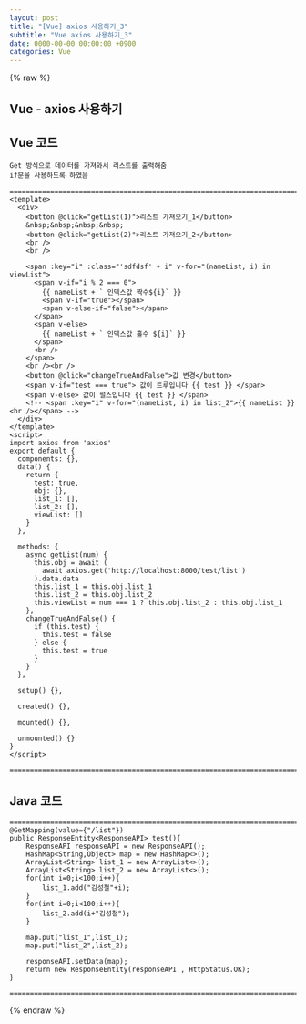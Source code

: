 ```yaml
---  
layout: post  
title: "[Vue] axios 사용하기_3"  
subtitle: "Vue axios 사용하기_3"  
date: 0000-00-00 00:00:00 +0900  
categories: Vue  
---  
```

{% raw %}  
## Vue - axios 사용하기  
  
## Vue 코드  
	Get 방식으로 데이터를 가져와서 리스트를 출력해줌  
	if문을 사용하도록 하였음  
  
	=================================================================================================================  
	<template>  
	  <div>  
		<button @click="getList(1)">리스트 가져오기_1</button>  
		&nbsp;&nbsp;&nbsp;&nbsp;  
		<button @click="getList(2)">리스트 가져오기_2</button>  
		<br />  
		<br />  
  
		<span :key="i" :class="'sdfdsf' + i" v-for="(nameList, i) in viewList">  
		  <span v-if="i % 2 === 0">  
			{{ nameList + ` 인덱스값 짝수${i}` }}  
			<span v-if="true"></span>  
			<span v-else-if="false"></span>  
		  </span>  
		  <span v-else>  
			{{ nameList + ` 인덱스값 홀수 ${i}` }}  
		  </span>  
		  <br />  
		</span>  
		<br /><br />  
		<button @click="changeTrueAndFalse">값 변경</button>  
		<span v-if="test === true"> 값이 트루입니다 {{ test }} </span>  
		<span v-else> 값이 펄스입니다 {{ test }} </span>  
		<!-- <span :key="i" v-for="(nameList, i) in list_2">{{ nameList }}<br /></span> -->  
	  </div>  
	</template>  
	<script>  
	import axios from 'axios'  
	export default {  
	  components: {},  
	  data() {  
		return {  
		  test: true,  
		  obj: {},  
		  list_1: [],  
		  list_2: [],  
		  viewList: []  
		}  
	  },  
  
	  methods: {  
		async getList(num) {  
		  this.obj = await (  
			await axios.get('http://localhost:8000/test/list')  
		  ).data.data  
		  this.list_1 = this.obj.list_1  
		  this.list_2 = this.obj.list_2  
		  this.viewList = num === 1 ? this.obj.list_2 : this.obj.list_1  
		},  
		changeTrueAndFalse() {  
		  if (this.test) {  
			this.test = false  
		  } else {  
			this.test = true  
		  }  
		}  
	  },  
  
	  setup() {},  
  
	  created() {},  
  
	  mounted() {},  
  
	  unmounted() {}  
	}  
	</script>  
  
	=================================================================================================================  
  
## Java 코드  
  
	=================================================================================================================  
    @GetMapping(value={"/list"})  
    public ResponseEntity<ResponseAPI> test(){  
        ResponseAPI responseAPI = new ResponseAPI();  
        HashMap<String,Object> map = new HashMap<>();  
        ArrayList<String> list_1 = new ArrayList<>();  
        ArrayList<String> list_2 = new ArrayList<>();  
        for(int i=0;i<100;i++){  
            list_1.add("김성철"+i);  
        }  
        for(int i=0;i<100;i++){  
            list_2.add(i+"김성철");  
        }  
  
        map.put("list_1",list_1);  
        map.put("list_2",list_2);  
  
        responseAPI.setData(map);  
        return new ResponseEntity(responseAPI , HttpStatus.OK);  
    }  
  
	=================================================================================================================  
{% endraw %}